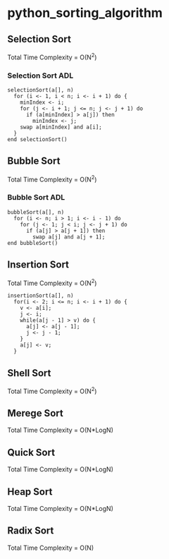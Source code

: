 # python_sorting_algorithm
## Selection Sort
Total Time Complexity = O(N<sup>2</sup>)

### Selection Sort ADL
```
selectionSort(a[], n)
  for (i <- 1, i < n; i <- i + 1) do {
    minIndex <- i;
    for (j <- i + 1; j <= n; j <- j + 1) do
      if (a[minIndex] > a[j]) then
        minIndex <- j;
    swap a[minIndex] and a[i];
  }
end selectionSort()
```

## Bubble Sort
Total Time Complexity = O(N<sup>2</sup>)

### Bubble Sort ADL
```
bubbleSort(a[], n)
  for (i <- n; i > 1; i <- i - 1) do
    for (j <- 1; j < i; j <- j + 1) do
      if (a[j] > a[j + 1]) then
        swap a[j] and a[j + 1];
end bubbleSort()
```

## Insertion Sort
Total Time Complexity = O(N<sup>2</sup>)
```
insertionSort(a[], n)
  for(i <- 2; i <= n; i <- i + 1) do {
    v <- a[i];
    j <- i;
    while(a[j - 1] > v) do {
      a[j] <- a[j - 1];
      j <- j - 1;
    }
    a[j] <- v;
  }
```
## Shell Sort
Total Time Complexity = O(N<sup>2</sup>)

## Merege Sort
Total Time Complexity = O(N*LogN)

## Quick Sort
Total Time Complexity = O(N*LogN)

## Heap Sort
Total Time Complexity = O(N*LogN)

## Radix Sort
Total Time Complexity = O(N)
